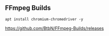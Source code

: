 ## FFmpeg Builds

```
apt install chromium-chromedriver -y
```

https://github.com/BtbN/FFmpeg-Builds/releases
